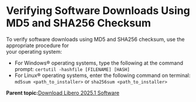 # Verifying Software Downloads Using MD5 and SHA256 Checksum

To verify software downloads using MD5 and SHA256 checksum, use the appropriate procedure for<br /> your operating system:

-   For Windows® operating systems, type the following at the command prompt: `certutil -hashfile [FILENAME] [HASH]`
-   For Linux® operating systems, enter the following command on terminal: `md5sum <path_to_installer>` or `sha256sum <path_to_installer>`

**Parent topic:**[Download Libero 2025.1 Software](GUID-7E18513D-7E78-4B8C-B5D9-6020E04E2C21.md)

